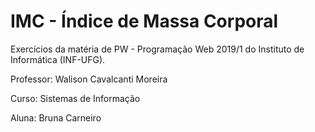 # IMC - Índice de Massa Corporal 


Exercícios da matéria de PW - Programação Web 2019/1 do Instituto de Informática (INF-UFG).

Professor: Walison Cavalcanti Moreira

Curso: Sistemas de Informação

Aluna: Bruna Carneiro
